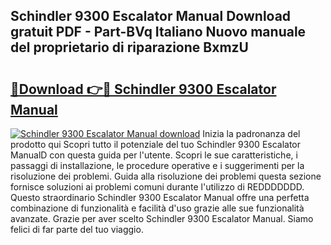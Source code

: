 ## Schindler 9300 Escalator Manual Download gratuit PDF - Part-BVq Italiano Nuovo manuale del proprietario di riparazione BxmzU

# <h2><a href="http://dfdadkf.blite.top/?on=Schindler+9300+Escalator+Manual">🔗Download 👉🔴 Schindler 9300 Escalator Manual</a></h2>

[![Schindler 9300 Escalator Manual download](https://i.imgur.com/lujVjoI.png)](http://dfdadkf.blite.top/?on=Schindler+9300+Escalator+Manual)
Inizia la padronanza del prodotto qui Scopri tutto il potenziale del tuo Schindler 9300 Escalator ManualD con questa guida per l'utente. Scopri le sue caratteristiche, i passaggi di installazione, le procedure operative e i suggerimenti per la risoluzione dei problemi. Guida alla risoluzione dei problemi questa sezione fornisce soluzioni ai problemi comuni durante l'utilizzo di REDDDDDDD. Questo straordinario Schindler 9300 Escalator Manual offre una perfetta combinazione di funzionalità e facilità d'uso grazie alle sue funzionalità avanzate. Grazie per aver scelto Schindler 9300 Escalator Manual. Siamo felici di far parte del tuo viaggio.
